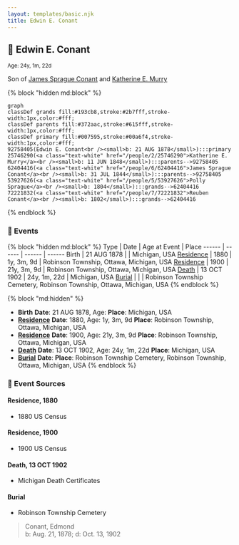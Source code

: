 ```yaml
---
layout: templates/basic.njk
title: Edwin E. Conant
---
```

## 🔵 Edwin E. Conant
<small>Age: 24y, 1m, 22d</small>

Son of [James Sprague Conant](/people/6/62404416) and [Katherine E. Murry](/people/2/25746290)

{% block "hidden md:block" %}
```mermaid
graph
classDef grands fill:#193cb8,stroke:#2b7fff,stroke-width:1px,color:#fff;
classDef parents fill:#372aac,stroke:#615fff,stroke-width:1px,color:#fff;
classDef primary fill:#007595,stroke:#00a6f4,stroke-width:1px,color:#fff;
92758405(Edwin E. Conant<br /><small>b: 21 AUG 1878</small>):::primary
25746290(<a class="text-white" href="/people/2/25746290">Katherine E. Murry</a><br /><small>b: 11 JUN 1848</small>):::parents-->92758405
62404416(<a class="text-white" href="/people/6/62404416">James Sprague Conant</a><br /><small>b: 31 JUL 1844</small>):::parents-->92758405
53927626(<a class="text-white" href="/people/5/53927626">Polly Sprague</a><br /><small>b: 1804</small>):::grands-->62404416
72221832(<a class="text-white" href="/people/7/72221832">Reuben Conant</a><br /><small>b: 1802</small>):::grands-->62404416
```
{% endblock %}

### 📆 Events

{% block "hidden md:block" %}
Type | Date | Age at Event | Place
------ | ------ | ------ | ------
Birth | 21 AUG 1878 |  | Michigan, USA
[Residence](#event-event-0) | 1880 | 1y, 3m, 9d | Robinson Township, Ottawa, Michigan, USA
[Residence](#event-event-1) | 1900 | 21y, 3m, 9d | Robinson Township, Ottawa, Michigan, USA
[Death](#event-event-5) | 13 OCT 1902 | 24y, 1m, 22d | Michigan, USA
[Burial](#event-event-6) |  |  | Robinson Township Cemetery, Robinson Township, Ottawa, Michigan, USA
{% endblock %}

{% block "md:hidden" %}
- **Birth**
**Date**: 21 AUG 1878, Age:
**Place**: Michigan, USA
- **[Residence](#event-event-0)**
**Date**: 1880, Age: 1y, 3m, 9d
**Place**: Robinson Township, Ottawa, Michigan, USA
- **[Residence](#event-event-1)**
**Date**: 1900, Age: 21y, 3m, 9d
**Place**: Robinson Township, Ottawa, Michigan, USA
- **[Death](#event-event-5)**
**Date**: 13 OCT 1902, Age: 24y, 1m, 22d
**Place**: Michigan, USA
- **[Burial](#event-event-6)**
**Date**:
**Place**: Robinson Township Cemetery, Robinson Township, Ottawa, Michigan, USA
{% endblock %}

### 📰 Event Sources

#### <a id="event-event-0"></a> Residence, 1880
* 1880 US Census

#### <a id="event-event-1"></a> Residence, 1900
* 1900 US Census

#### <a id="event-event-5"></a> Death, 13 OCT 1902
* Michigan Death Certificates

#### <a id="event-event-6"></a> Burial
* Robinson Township Cemetery
>   
  > Conant, Edmond  
  > b: Aug. 21, 1878; d: Oct. 13, 1902
